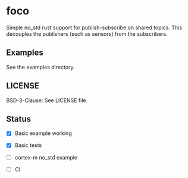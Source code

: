 # foco

Simple no_std rust support for publish-subscribe on shared topics.
This decouples the publishers (such as sensors) from the subscribers.

## Examples

See the examples directory.

## LICENSE

BSD-3-Clause: See LICENSE file.

## Status

- [x] Basic example working
- [x] Basic tests
- [ ] cortex-m no_std example
- [ ] CI

